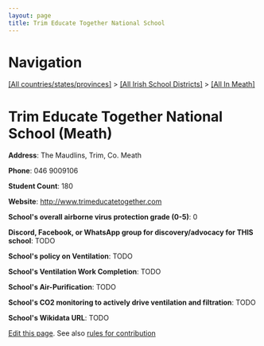 ```yaml
---
layout: page
title: Trim Educate Together National School
---
```

# Navigation

[[All countries/states/provinces]](../../..) > [[All Irish School Districts]](../..) > [[All In Meath]](..)

# Trim Educate Together National School (Meath)

**Address**: The Maudlins, Trim, Co. Meath

**Phone**: 046 9009106

**Student Count**: 180

**Website**: <http://www.trimeducatetogether.com>

**School's overall airborne virus protection grade (0-5)**: 0

**Discord, Facebook, or WhatsApp group for discovery/advocacy for THIS school**: TODO

**School's policy on Ventilation**: TODO

**School's Ventilation Work Completion**: TODO

**School's Air-Purification**: TODO

**School's CO2 monitoring to actively drive ventilation and filtration**: TODO

**School's Wikidata URL**: TODO


[Edit this page](https://github.com/ventilate-schools/Ireland/edit/main/./Meath/Trim_Educate_Together_National_School.md). See also [rules for contribution](../../../contribution-rules/)